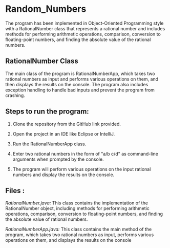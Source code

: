 # Random_Numbers
The program has been implemented in Object-Oriented Programming style with a RationalNumber class that represents a rational number and includes methods for performing arithmetic operations, comparison, conversion to floating-point numbers, and finding the absolute value of the rational numbers.


## RationalNumber Class
The main class of the program is RationalNumberApp, which takes two rational numbers as input and performs various operations on them, and then displays the results on the console. The program also includes exception handling to handle bad inputs and prevent the program from crashing.

## Steps to run the program:

1. Clone the repository from the GitHub link provided.

2. Open the project in an IDE like Eclipse or IntelliJ.

3. Run the RationalNumberApp class.

4. Enter two rational numbers in the form of "a/b c/d" as command-line arguments when prompted by the console.

5. The program will perform various operations on the input rational numbers and display the results on the console.


## Files : 

*RationalNumber.java:* This class contains the implementation of the RationalNumber object, including methods for performing arithmetic operations, comparison, conversion to floating-point numbers, and finding the absolute value of rational numbers.

*RationalNumberApp.java:* This class contains the main method of the program, which takes two rational numbers as input, performs various operations on them, and displays the results on the console
